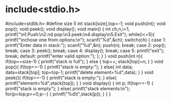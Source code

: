 # include<stdio.h>
#include<stdlib.h>
#define size 5
int stack[size],top=-1;
void push(int);
void pop();
void peek();
void display();
void main()
{
int ch,n,i=1;
printf("\n1.Push:\n2.nd pop:\n3.peek:\n4.display\n5.Exit");
while(i<=5){
printf("\nchose one from options:\n");
scanf("%d",&ch);
switch(ch)
{
case 1:     printf("Enter data in stack:");
            scanf("%d",&n);
            push(n);
            break;
case 2:     pop();
            break;
case 3:     peek();
            break;
case 4:     display();
            break;
case 5:     printf("exit");
            break;
default:    printf("enter valid option:");
};
}
}
void push(int n){
if(top==size-1)
{
    printf("stack is full");
}
else
{
top++;
stack[top]=n;
}
}
void pop(){
if(top==-1)
{
    printf("stack is empty:");
}
else{
    int data;
    data=stack[top];
    top=top-1;
    printf("delete element=%d",data);
}
}
void peek(){
if(top==-1)
{
    printf("stack is empty:");
}
else{
    printf("element=%d",stack[top]);
}
}
void display()
{
int p;
if(top==-1)
{
    printf("stack is empty");
}
else{
    printf("stack elements:\n");
for(p=top;p>=0;p--)
{
printf("%d\t",stack[p]);
}
}
}
